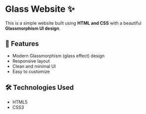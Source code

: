 # Glass Website ✨

This is a simple website built using **HTML and CSS** with a beautiful **Glassmorphism UI design**.

## 🚀 Features
- Modern Glassmorphism (glass effect) design
- Responsive layout
- Clean and minimal UI
- Easy to customize

## 🛠️ Technologies Used
- HTML5  
- CSS3  

